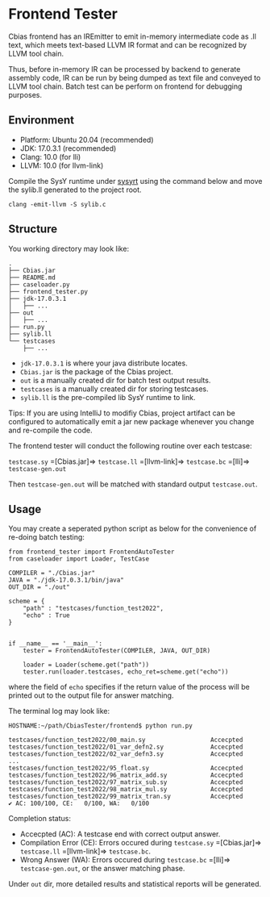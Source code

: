 # Frontend Tester

Cbias frontend has an IREmitter to emit in-memory intermediate code as .ll text,
which meets text-based LLVM IR format and can be recognized by LLVM tool chain.

Thus, before in-memory IR can be processed by backend to generate assembly code, 
IR can be run by being dumped as text file and conveyed to LLVM tool chain. Batch
test can be perform on frontend for debugging purposes.

## Environment

* Platform: Ubuntu 20.04 (recommended)
* JDK: 17.0.3.1 (recommended)
* Clang: 10.0 (for lli)
* LLVM: 10.0 (for llvm-link)

Compile the SysY runtime under [sysyrt](sysyrt/) using the command below
and move the sylib.ll generated to the project root. 
```
clang -emit-llvm -S sylib.c
```

## Structure

You working directory may look like:
```
.
├── Cbias.jar
├── README.md
├── caseloader.py
├── frontend_tester.py
├── jdk-17.0.3.1
│   ├── ...
├── out
│   ├── ...
├── run.py
├── sylib.ll
└── testcases
    ├── ...
```

* `jdk-17.0.3.1` is where your java distribute locates.
* `Cbias.jar` is the package of the Cbias project. 
* `out` is a manually created dir for batch test output results.
* `testcases` is a manually created dir for storing testcases.
* `sylib.ll` is the pre-compiled lib SysY runtime to link. 

Tips: If you are using IntelliJ to modifiy Cbias, project artifact can be configured to 
automatically emit a jar new package whenever you change and re-compile the code.

The frontend tester will conduct the following routine over each testcase:

`testcase.sy` =[Cbias.jar]=> `testcase.ll` =[llvm-link]=> `testcase.bc` =[lli]=> `testcase-gen.out`

Then `testcase-gen.out` will be matched with standard output `testcase.out`.


## Usage

You may create a seperated python script as below for the convenience of re-doing batch testing:

```python3
from frontend_tester import FrontendAutoTester 
from caseloader import Loader, TestCase

COMPILER = "./Cbias.jar"
JAVA = "./jdk-17.0.3.1/bin/java"
OUT_DIR = "./out"

scheme = {
    "path" : "testcases/function_test2022",
    "echo" : True
}


if __name__ == '__main__':
    tester = FrontendAutoTester(COMPILER, JAVA, OUT_DIR)
    
    loader = Loader(scheme.get("path"))
    tester.run(loader.testcases, echo_ret=scheme.get("echo"))

```

where the field of `echo` specifies if the return value of the process will be printed out to the output file for answer matching.

The terminal log may look like:

```
HOSTNAME:~/path/CbiasTester/frontend$ python run.py

testcases/function_test2022/00_main.sy                  Accecpted
testcases/function_test2022/01_var_defn2.sy             Accecpted
testcases/function_test2022/02_var_defn3.sy             Accecpted
...
testcases/function_test2022/95_float.sy                 Accecpted
testcases/function_test2022/96_matrix_add.sy            Accecpted
testcases/function_test2022/97_matrix_sub.sy            Accecpted
testcases/function_test2022/98_matrix_mul.sy            Accecpted
testcases/function_test2022/99_matrix_tran.sy           Accecpted
✔ AC: 100/100, CE:   0/100, WA:   0/100
```

Completion status: 
* Accecpted (AC): A testcase end with correct output answer.
* Compilation Error (CE): Errors occured during `testcase.sy` =[Cbias.jar]=> `testcase.ll` =[llvm-link]=> `testcase.bc`.
* Wrong Answer (WA): Errors occured during `testcase.bc` =[lli]=> `testcase-gen.out`, or the answer matching phase.

Under `out` dir, more detailed results and statistical reports will be generated.
